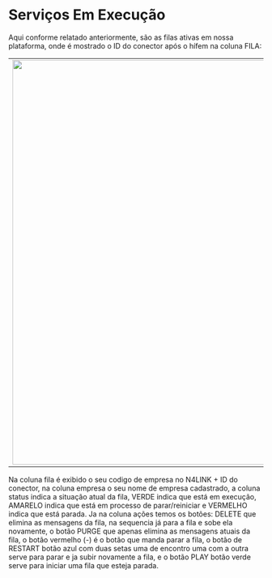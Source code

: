 # Serviços Em Execução

Aqui conforme relatado anteriormente, são as filas ativas em nossa plataforma, onde é mostrado o ID do conector após o hífem na coluna FILA:

<table>
  <tr>
    <td align="center">
      <img src="/n4link-wiki/assets/telas_n4link/servicos.png" width="800"/><br>
    </td>
  </tr>
</table>

Na coluna fila é exibido o seu codigo de empresa no N4LINK + ID do conector, na coluna empresa o seu nome de empresa cadastrado, a coluna status indica a situação atual da fila, VERDE indica que está em execução, AMARELO indica que está em processo de parar/reiniciar e VERMELHO indica que está parada. Ja na coluna ações temos os botões: DELETE que elimina as mensagens da fila, na sequencia já para a fila e sobe ela novamente, o botão PURGE que apenas elimina as mensagens atuais da fila, o botão vermelho (-) é o botão que manda parar a fila, o botão de RESTART botão azul com duas setas uma de encontro uma com a outra serve para parar e ja subir novamente a fila, e o botão PLAY botão verde serve para iniciar uma fila que esteja parada.